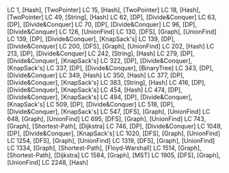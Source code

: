 LC 1, [Hash], [TwoPointer]
LC 15, [Hash], [TwoPointer]
LC 18, [Hash], [TwoPointer]
LC 49, [String], [Hash]
LC 62, [DP], [Divide&Conquer]
LC 63, [DP], [Divide&Conquer]
LC 70, [DP], [Divide&Conquer]
LC 96, [DP], [Divide&Conquer]
LC 128, [UnionFind]
LC 130, [DFS], [Graph], [UnionFind]
LC 139, [DP], [Divide&Conquer], [KnapSack's]
LC 139, [DP], [Divide&Conquer]
LC 200, [DFS], [Graph], [UnionFind]
LC 202, [Hash]
LC 213, [DP], [Divide&Conquer]
LC 242, [String], [Hash]
LC 279, [DP], [Divide&Conquer], [KnapSack's]
LC 322, [DP], [Divide&Conquer], [KnapSack's]
LC 337, [DP], [Divide&Conquer], [BinaryTree]
LC 343, [DP], [Divide&Conquer]
LC 349, [Hash]
LC 350, [Hash]
LC 377, [DP], [Divide&Conquer], [KnapSack's]
LC 383, [String], [Hash]
LC 416, [DP], [Divide&Conquer], [KnapSack's]
LC 454, [Hash]
LC 474, [DP], [Divide&Conquer], [KnapSack's]
LC 494, [DP], [Divide&Conquer], [KnapSack's]
LC 509, [DP], [Divide&Conquer]
LC 518, [DP], [Divide&Conquer], [KnapSack's]
LC 547, [DFS], [Graph], [UnionFind]
LC 648, [Graph], [UnionFind]
LC 695, [DFS], [Graph], [UnionFind]
LC 743, [Graph], [Shortest-Path], [Dijkstra]
LC 746, [DP], [Divide&Conquer]
LC 1049, [DP], [Divide&Conquer], [KnapSack's]
LC 1020, [DFS], [Graph], [UnionFind]
LC 1254, [DFS], [Graph], [UnionFind]
LC 1319, [DFS], [Graph], [UnionFind]
LC 1334, [Graph], [Shortest-Path], [Floyd-Warshall]
LC 1514, [Graph], [Shortest-Path], [Dijkstra]
LC 1584, [Graph], [MST]
LC 1905, [DFS], [Graph], [UnionFind]
LC 2248, [Hash]


